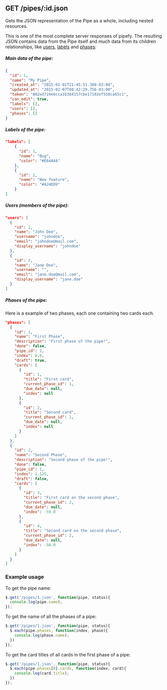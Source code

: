## GET /pipes/:id.json

Gets the JSON representation of the Pipe as a whole, including nested resources. 

This is one of the most complete server responses of pipefy. The resulting
JSON contains data from the Pipe itself and much data from its children
relationships, like [users]("user.md"), [labels]("label.md") and [phases]("phase.md"):

##### Main data of the pipe:

```json
{
  "id": 1,
  "name": "My Pipe",
  "created_at": "2015-01-01T21:45:51.300-03:00",
  "updated_at": "2015-02-07T08:42:29.756-03:00",
  "token": "802ed724e6cca1b384157cbe17102ef558ca65c1",
  "can_edit": true,
  "labels": [],
  "users": [],
  "phases": []
}
```
##### Labels of the pipe:

```json
"labels": [
    {
      "id": 1,
      "name": "Bug",
      "color": "#E64A4A"
    },
    {
      "id": 2,
      "name": "New feature",
      "color": "#A24ED9"
    }
]
```

##### Users (members of the pipe):
```json
"users": [
  {
    "id": 1,
    "name": "John Doe",
    "username": "johndoe",
    "email": "johndoe@mail.com",
    "display_username": "johndoe"
  },
  {
    "id": 2,
    "name": "Jane Doe",
    "username": "",
    "email": "jane.doe@mail.com",
    "display_username": "jane.doe"
  }
]
```

##### Phases of the pipe:

Here is a example of two phases, each one containing two cards each.

```json
"phases": [
  {
    "id": 1,
    "name": "First Phase",
    "description": "First phase of the pipe!",
    "done": false,
    "pipe_id": 1,
    "index": 0.0,
    "draft": true,
    "cards": [
      {
        "id": 1,
        "title": "First card",
        "current_phase_id": 1,
        "due_date": null,
        "index": null
      },
      {
        "id": 2,
        "title": "Second card",
        "current_phase_id": 1,
        "due_date": null,
        "index": null
      }
    ]
  },
  {
    "id": 2,
    "name": "Second Phase",
    "description": "Second phase of the pipe!",
    "done": false,
    "pipe_id": 1,
    "index": 1.125,
    "draft": false,
    "cards": [
      {
        "id": 3,
        "title": "First card on the second phase",
        "current_phase_id": 2,
        "due_date": null,
        "index": -59.0
      },
      {
        "id": 4,
        "title": "Second card on the second phase",
        "current_phase_id": 2,
        "due_date": null,
        "index": -58.0
      }
    ]
  }
]
```

### Example usage

To get the pipe name:

```javascript
$.get('/pipes/1.json', function(pipe, status){
  console.log(pipe.name);
});
```

To get the name of all the phases of a pipe:

```javascript
$.get('/pipes/1.json', function(pipe, status){
  $.each(pipe.phases, function(index, phase){
    console.log(phase.name);  
  })
});
```

To get the card titles of all cards in the first phase of a pipe:

```javascript
$.get('/pipes/1.json', function(pipe, status){
  $.each(pipe.phases[0].cards, function(index, card){
    console.log(card.title);  
  })
});
```